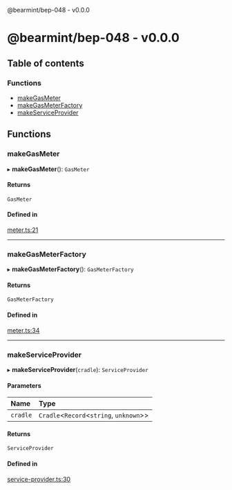 @bearmint/bep-048 - v0.0.0

# @bearmint/bep-048 - v0.0.0

## Table of contents

### Functions

- [makeGasMeter](README.md#makegasmeter)
- [makeGasMeterFactory](README.md#makegasmeterfactory)
- [makeServiceProvider](README.md#makeserviceprovider)

## Functions

### makeGasMeter

▸ **makeGasMeter**(): `GasMeter`

#### Returns

`GasMeter`

#### Defined in

[meter.ts:21](https://github.com/bearmint/bearmint/blob/main/packages/bep-048/source/meter.ts#L21)

___

### makeGasMeterFactory

▸ **makeGasMeterFactory**(): `GasMeterFactory`

#### Returns

`GasMeterFactory`

#### Defined in

[meter.ts:34](https://github.com/bearmint/bearmint/blob/main/packages/bep-048/source/meter.ts#L34)

___

### makeServiceProvider

▸ **makeServiceProvider**(`cradle`): `ServiceProvider`

#### Parameters

| Name | Type |
| :------ | :------ |
| `cradle` | `Cradle`<`Record`<`string`, `unknown`\>\> |

#### Returns

`ServiceProvider`

#### Defined in

[service-provider.ts:30](https://github.com/bearmint/bearmint/blob/main/packages/bep-048/source/service-provider.ts#L30)
